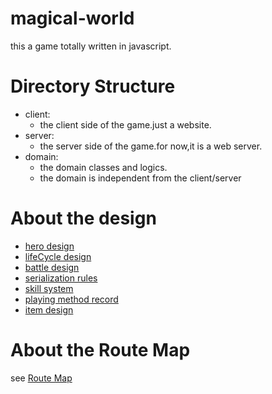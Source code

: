 # magical-world
this a game totally written in javascript.


# Directory Structure

- client:
    - the client side of the game.just a website.
- server:
    - the server side of the game.for now,it is a web server.
- domain:
    - the domain classes and logics.
    - the domain is independent from the client/server

# About the design

- [hero design](./doc/hero.md)
- [lifeCycle design](./doc/lifeCycle.md)
- [battle design](./doc/battle.md)
- [serialization rules](./doc/serialization.md)
- [skill system](./doc/skill.md)
- [playing method record](./doc/game.md)
- [item design](./doc/item.md)


# About the Route Map

see [Route Map](./route-map.md)
